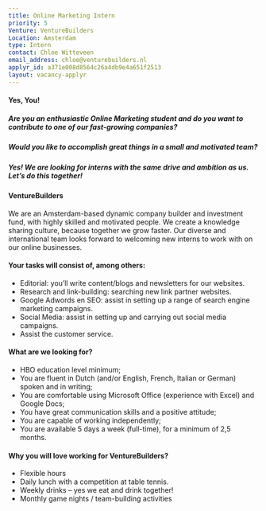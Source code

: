 ```yaml
---
title: Online Marketing Intern
priority: 5
Venture: VentureBuilders
Location: Amsterdam
type: Intern
contact: Chloe Witteveen
email_address: chloe@venturebuilders.nl
applyr_id: a371e008d8564c26a4db9e4a651f2513
layout: vacancy-applyr
---
```


#### Yes, You!

##### Are you an enthusiastic Online Marketing student and do you want to contribute to one of our fast-growing companies?

##### Would you like to accomplish great things in a small and motivated team?

##### Yes! We are looking for interns with the same drive and ambition as us. Let’s do this together!


#### VentureBuilders

We are an Amsterdam-based dynamic company builder and investment fund, with highly skilled and motivated people. We create a knowledge sharing culture, because together we grow faster. Our diverse and international team looks forward to welcoming new interns to work with on our online businesses.


#### Your tasks will consist of, among others:

- Editorial: you’ll write content/blogs and newsletters for our websites.
- Research and link-building: searching new link partner websites.
- Google Adwords en SEO: assist in setting up a range of search engine marketing campaigns.
- Social Media: assist in setting up and carrying out social media campaigns.
- Assist the customer service.


#### What are we looking for?

- HBO education level minimum;
- You are fluent in Dutch (and/or English, French, Italian or German) spoken and in writing;
- You are comfortable using Microsoft Office (experience with Excel) and Google Docs;
- You have great communication skills and a positive attitude;
- You are capable of working independently;
- You are available 5 days a week (full-time), for a minimum of 2,5 months.


#### Why you will love working for VentureBuilders?

- Flexible hours
- Daily lunch with a competition at table tennis.
- Weekly drinks – yes we eat and drink together!
- Monthly game nights / team-building activities
